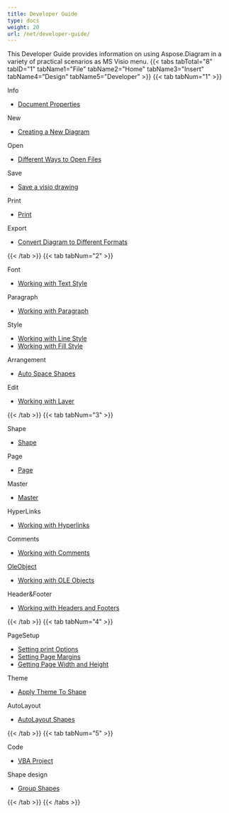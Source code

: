 ```yaml
---
title: Developer Guide
type: docs
weight: 20
url: /net/developer-guide/
---
```


This Developer Guide provides information on using Aspose.Diagram in a variety of practical scenarios as MS Visio menu.
{{< tabs tabTotal="8" tabID="1" tabName1="File" tabName2="Home" tabName3="Insert" tabName4="Design" tabName5="Developer" >}}
{{< tab tabNum="1" >}}
<div class="row">
    <div class="col-md-6">
        <p>Info</p>
        <ul>
            <li><a href="/diagram/net/document-properties/">Document Properties</a></li>
        </ul>
        <p>New</p>
        <ul>
            <li><a href="/diagram/net/your-first-aspose-diagram-application-hello-world/#code-sample-creating-a-new-diagram">Creating a New Diagram</a></li>
        </ul>
        <p>Open</p>
        <ul>
            <li><a href="/diagram/net/load-or-create-a-visio-drawing/">Different Ways to Open Files</a></li>
       </ul>
        <p>Save</p>
        <ul>
            <li><a href="/diagram/net/save-a-visio-drawing/">Save a visio drawing</a></li>
        </ul>
    </div>
    <div class="col-md-6">
	   <p>Print</p>
        <ul>
            <li><a href="/diagram/net/working-with-print/">Print</a></li>
        </ul>
        <p>Export</p>
        <ul>
            <li><a href="/diagram/net/how-to-convert-a-visio-diagram/">Convert Diagram to Different Formats</a></li>
        </ul>
    </div>
</div>
{{< /tab >}}
{{< tab tabNum="2" >}}
<div class="row">
    <div class="col-md-6">
        <p>Font</p>
        <ul>
		        <li><a href="/diagram/net/working-with-text/">Working with Text Style</a></li>
        </ul>
       <p>Paragraph</p>
        <ul>
		        <li><a href="/diagram/net/working-with-shapes-paragraph/">Working with Paragraph</a></li>
        </ul>
       <p>Style</p>
        <ul>
					 <li><a href="/diagram/net/set-visio-shape-s-xform-line-and-fill-data/">Working with Line Style</a></li>
					 <li><a href="/diagram/net/set-visio-shape-s-xform-line-and-fill-data/">Working with Fill Style</a></li>
        </ul>  
        <p>Arrangement</p>
        <ul>
					 <li><a href="/diagram/net/auto-space-a-collection-of-shapes-in-the-visio-page/">Auto Space Shapes</a></li>
        </ul>  
        <p>Edit</p>
        <ul>
            <li><a href="/diagram/net/working-with-layers/">Working with Layer</a></li>
        </ul>                
    </div>
</div>
{{< /tab >}}
{{< tab tabNum="3" >}}
<div class="row">
    <div class="col-md-6">
        <p>Shape</p>
        <ul>
            <li><a href="/diagram/net/add-retrieve-copy-and-read-visio-shape-data/">Shape</a></li>
        </ul>
        <ul>
        </ul>
        <p>Page</p>
        <ul>
            <li><a href="/diagram/net/retrieve-get-copy-and-insert-a-page/">Page</a></li>
        </ul>
        <p>Master</p>    
        <ul>
            <li><a href="/diagram/net/working-with-masters/">Master</a></li>
        </ul>
		   <p>HyperLinks</p>
        <ul>
            <li><a href="/diagram/net/working-with-hyperlinks/">Working with Hyperlinks</a></li>
        </ul>
        <p>Comments</p>
        <ul>
            <li><a href="/diagram/net/working-with-comments/">Working with Comments</a></li>
        </ul>       
    </div>
    <div class="col-md-6">       
        <p><a href="/diagram/net/ole-objects-in-visio-diagram/">OleObject</a></p>
        <ul>
            <li><a href="/diagram/net/manipulate-the-embedded-ole-objects-in-visio-diagram">Working with OLE Objects</a></li>
        </ul>     
        <p>Header&Footer</p>
        <ul>
        <li><a href="/diagram/net/working-with-headers-and-footers/">Working with Headers and Footers</a></li>
        </ul>
    </div>
</div>
{{< /tab >}}
{{< tab tabNum="4" >}}
<div class="row">
    <div class="col-md-6">
        <p>PageSetup</p>
        <ul>
            <li><a href="/diagram/net/setting-print-options/">Setting print Options</a></li>
            <li><a href="/diagram/net/setting-margins/">Setting Page Margins</a></li>
            <li><a href="/diagram/net/get-paper-width-and-height-of-page/">Getting Page Width and Height</a></li>
        </ul>    
        <p>Theme</p>
        <ul>
            <li><a href="/diagram/net/apply-theme-to-shape/">Apply Theme To Shape</a></li>
        </ul>
       <p>AutoLayout</p>
        <ul>
            <li><a href="/diagram/net/create-update-layout-and-auto-fit-shapes/">AutoLayout Shapes</a></li>
        </ul>     
    </div>
</div>
{{< /tab >}}
{{< tab tabNum="5" >}}
<div class="row">
    <div class="col-md-6">
        <p>Code</p>
        <ul>
         <li><a href="/diagram/net/working-with-vbaproject/">VBA Project</a></li>
        </ul>
        <p>Shape design</p>
        <ul>
         <li><a href="/diagram/net/group-convert-and-verify-shapes/#Group Shapes Programming Sample">Group Shapes</a></li>
        </ul>        
    </div>
</div>
{{< /tab >}}
{{< /tabs >}}


